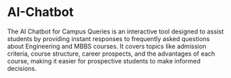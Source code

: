 # AI-Chatbot<br>
<p>The AI Chatbot for Campus Queries is an interactive tool designed to assist students by providing instant responses to frequently asked questions about Engineering and MBBS courses. It covers topics like admission criteria, course structure, career prospects, and the advantages of each course, making it easier for prospective students to make informed decisions.</p>
